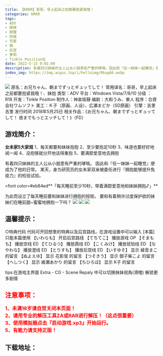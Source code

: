 ```yaml
---
title: 【KRKR】哥哥，早上起床之前都要抱紧我哦！
categories: KRKR
tags:
- ADV
- 妹妹
- 甜蜜
- 同居
- 可爱
- 萌
- 后宫
- 萝莉
- Tinkle Position社
date: 2022-5-15 0:01:00
description: 有着四只妹妹的主人公从小就患有严重的哮喘。因此和『任一妹妹一起睡觉』便成为了他的日常。某天，身为研究员的女未家双亲被委任进行『拥抱能够提升免疫力』的检验试验。
index_img: https://img.acgus.top/i/helloimg/Rkag66.webp
---
```

![](https://img.acgus.top/i/helloimg/Rkag66.webp)
原名：お兄ちゃん、朝までずっとギュッてして！
常用译名：哥哥，早上起床之前都要抱紧我哦！、妹抱
类型：ADV
平台：Windows Vista/7/8/10
分级	：R18
开发：Tinkle Position
制作人：神楽坂靜
编剧：大和うみ、東人
程序：合資会社ワムソフト
美工：Ｋ子（原画、人设）、広瀬まどか（SD原画）
引擎：吉里吉里
发行时间	2018年5月25日
相关作品：《お兄ちゃん、朝までずっとギュッてして！ 夜までもっとエッチして！》（FD）

## 游戏简介：
**女未家5大家规**
1、每天都要和妹妹抱抱
2、至少要抱足10秒
3、味道也要好好地闻一闻
4、没抱够就分开地话得重抱
5、要满腔爱意地去拥抱

有着四只妹妹的主人公从小就患有严重的哮喘。
因此和『任一妹妹一起睡觉』便成为了他的日常。
某天，身为研究员的女未家双亲被委任进行『拥抱能够提升免疫力』的检验试验。

<font color=#eb84ed**「每天睡前至少10秒，带着满腔爱意地和妹妹拥抱♪」**</font>

为此而设立了每天睡前要和妹妹进行拥抱的规矩。
要和有着稍许过度保护欲的妹妹们在睡前甜~蜜蜜地拥抱一下吗？
![](https://img.acgus.top/i/helloimg/RkaK3M.webp)
![](https://img.acgus.top/i/helloimg/Rka6rg.webp)
![](https://img.acgus.top/i/helloimg/RkaUMP.webp)

## **温馨提示：**
○特典代码
代码可开回想里的特典以及后宫路线，在游戏设置中可以输入
[本篇]只能本篇使用
【いわらも】 开启后宫路线
【てちてこ】 播放游戏 OP
【そまもも】 播放空线 ED
【てひるつ】 播放茜线 ED
【こくみけ】 播放琥珀线 ED
【なやわな】 播放澄线 ED
【とりすも】 播放后宫线 ED
【いすゆそ】 显示 綾音まこ 的留言
【ぬよえゆ】 显示 花影蛍 的留言
【つそきう】 显示 御子柴こよ 的留言
【へしつく】 显示 綾瀬あかり 的留言
【ちひろほ】 显示 K子 的留言

tips:在游戏主界面 Extra - CG - Scene Repaly 中可以切换妹妹视角(滑稽) 解锁更多剧情





## <font color=#FF0000 >注意事项：</font>
<font color=#FF0000 size=3><b>1、未满18岁请自觉关闭本页面！  
2、请用专业的解压工具ZA或RAR进行解压！（这点很重要）           
3、使用模拟器点击『启动游戏.xp3』开始运行。  
5、有能力请支持正版！</b></font>

## 下载地址：